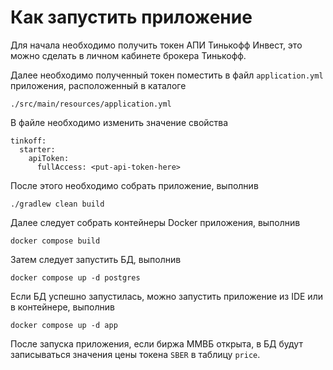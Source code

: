 # Как запустить приложение

Для начала необходимо получить токен АПИ Тинькофф Инвест, это можно сделать в
личном кабинете брокера Тинькофф.

Далее необходимо полученный токен поместить в файл `application.yml` приложения,
расположенный в каталоге 
```
./src/main/resources/application.yml
```
В файле необходимо изменить значение свойства
```
tinkoff:
  starter:
    apiToken:
      fullAccess: <put-api-token-here>
```

После этого необходимо собрать приложение, выполнив 
```
./gradlew clean build
```

Далее следует собрать контейнеры Docker приложения, выполнив
```
docker compose build
```

Затем следует запустить БД, выполнив
```
docker compose up -d postgres
```

Если БД успешно запустилась, можно запустить приложение из IDE или в контейнере,
выполнив
```
docker compose up -d app
```

После запуска приложения, если биржа ММВБ открыта, в БД будут записываться значения
цены токена `SBER` в таблицу `price`.

